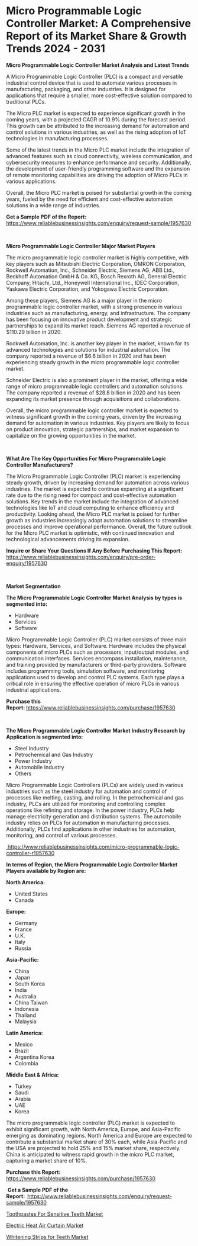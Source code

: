 <p><h1>Micro Programmable Logic Controller Market: A Comprehensive Report of its Market Share & Growth Trends 2024 - 2031</h1></p><p><strong>Micro Programmable Logic Controller Market Analysis and Latest Trends</strong></p>
<p><p>A Micro Programmable Logic Controller (PLC) is a compact and versatile industrial control device that is used to automate various processes in manufacturing, packaging, and other industries. It is designed for applications that require a smaller, more cost-effective solution compared to traditional PLCs.</p><p>The Micro PLC market is expected to experience significant growth in the coming years, with a projected CAGR of 10.9% during the forecast period. This growth can be attributed to the increasing demand for automation and control solutions in various industries, as well as the rising adoption of IoT technologies in manufacturing processes.</p><p>Some of the latest trends in the Micro PLC market include the integration of advanced features such as cloud connectivity, wireless communication, and cybersecurity measures to enhance performance and security. Additionally, the development of user-friendly programming software and the expansion of remote monitoring capabilities are driving the adoption of Micro PLCs in various applications.</p><p>Overall, the Micro PLC market is poised for substantial growth in the coming years, fueled by the need for efficient and cost-effective automation solutions in a wide range of industries.</p></p>
<p><strong>Get a Sample PDF of the Report:&nbsp;</strong> <a href="https://www.reliablebusinessinsights.com/enquiry/request-sample/1957630">https://www.reliablebusinessinsights.com/enquiry/request-sample/1957630</a></p>
<p>&nbsp;</p>
<p><strong>Micro Programmable Logic Controller Major Market Players</strong></p>
<p><p>The micro programmable logic controller market is highly competitive, with key players such as Mitsubishi Electric Corporation, OMRON Corporation, Rockwell Automation, Inc., Schneider Electric, Siemens AG, ABB Ltd., Beckhoff Automation GmbH & Co. KG, Bosch Rexroth AG, General Electric Company, Hitachi, Ltd., Honeywell International Inc., IDEC Corporation, Yaskawa Electric Corporation, and Yokogawa Electric Corporation.</p><p>Among these players, Siemens AG is a major player in the micro programmable logic controller market, with a strong presence in various industries such as manufacturing, energy, and infrastructure. The company has been focusing on innovative product development and strategic partnerships to expand its market reach. Siemens AG reported a revenue of $110.29 billion in 2020.</p><p>Rockwell Automation, Inc. is another key player in the market, known for its advanced technologies and solutions for industrial automation. The company reported a revenue of $6.6 billion in 2020 and has been experiencing steady growth in the micro programmable logic controller market.</p><p>Schneider Electric is also a prominent player in the market, offering a wide range of micro programmable logic controllers and automation solutions. The company reported a revenue of $28.8 billion in 2020 and has been expanding its market presence through acquisitions and collaborations.</p><p>Overall, the micro programmable logic controller market is expected to witness significant growth in the coming years, driven by the increasing demand for automation in various industries. Key players are likely to focus on product innovation, strategic partnerships, and market expansion to capitalize on the growing opportunities in the market.</p></p>
<p>&nbsp;</p>
<p><strong>What Are The Key Opportunities For Micro Programmable Logic Controller Manufacturers?</strong></p>
<p><p>The Micro Programmable Logic Controller (PLC) market is experiencing steady growth, driven by increasing demand for automation across various industries. The market is expected to continue expanding at a significant rate due to the rising need for compact and cost-effective automation solutions. Key trends in the market include the integration of advanced technologies like IoT and cloud computing to enhance efficiency and productivity. Looking ahead, the Micro PLC market is poised for further growth as industries increasingly adopt automation solutions to streamline processes and improve operational performance. Overall, the future outlook for the Micro PLC market is optimistic, with continued innovation and technological advancements driving its expansion.</p></p>
<p><strong>Inquire or Share Your Questions If Any Before Purchasing This Report:</strong> <a href="https://www.reliablebusinessinsights.com/enquiry/pre-order-enquiry/1957630">https://www.reliablebusinessinsights.com/enquiry/pre-order-enquiry/1957630</a></p>
<p>&nbsp;</p>
<p><strong>Market Segmentation</strong></p>
<p><strong>The Micro Programmable Logic Controller Market Analysis by types is segmented into:</strong></p>
<p><ul><li>Hardware</li><li>Services</li><li>Software</li></ul></p>
<p><p>Micro Programmable Logic Controller (PLC) market consists of three main types: Hardware, Services, and Software. Hardware includes the physical components of micro PLCs such as processors, input/output modules, and communication interfaces. Services encompass installation, maintenance, and training provided by manufacturers or third-party providers. Software includes programming tools, simulation software, and monitoring applications used to develop and control PLC systems. Each type plays a critical role in ensuring the effective operation of micro PLCs in various industrial applications.</p></p>
<p><strong>Purchase this Report:&nbsp;</strong><a href="https://www.reliablebusinessinsights.com/purchase/1957630">https://www.reliablebusinessinsights.com/purchase/1957630</a></p>
<p>&nbsp;</p>
<p><strong>The Micro Programmable Logic Controller Market Industry Research by Application is segmented into:</strong></p>
<p><ul><li>Steel Industry</li><li>Petrochemical and Gas Industry</li><li>Power Industry</li><li>Automobile Industry</li><li>Others</li></ul></p>
<p><p>Micro Programmable Logic Controllers (PLCs) are widely used in various industries such as the steel industry for automation and control of processes like melting, casting, and rolling. In the petrochemical and gas industry, PLCs are utilized for monitoring and controlling complex operations like refining and storage. In the power industry, PLCs help manage electricity generation and distribution systems. The automobile industry relies on PLCs for automation in manufacturing processes. Additionally, PLCs find applications in other industries for automation, monitoring, and control of various processes.</p></p>
<p><a href="https://www.reliablebusinessinsights.com/micro-programmable-logic-controller-r1957630">&nbsp;https://www.reliablebusinessinsights.com/micro-programmable-logic-controller-r1957630</a></p>
<p><strong>In terms of Region, the Micro Programmable Logic Controller Market Players available by Region are:</strong></p>
<p>
    <p> <strong> North America: </strong>
        <ul>
            <li>United States</li>
            <li>Canada</li>
        </ul>
        </p> 
    <p> <strong> Europe: </strong>
        <ul>
            <li>Germany</li>
            <li>France</li>
            <li>U.K.</li>
            <li>Italy</li>
            <li>Russia</li>
        </ul>
        </p> 
    <p> <strong> Asia-Pacific: </strong>
        <ul>
            <li>China</li>
            <li>Japan</li>
            <li>South Korea</li>
            <li>India</li>
            <li>Australia</li>
            <li>China Taiwan</li>
            <li>Indonesia</li>
            <li>Thailand</li>
            <li>Malaysia</li>
        </ul>
        </p> 
    <p> <strong> Latin America: </strong>
        <ul>
            <li>Mexico</li>
            <li>Brazil</li>
            <li>Argentina Korea</li>
            <li>Colombia</li>
        </ul>
        </p> 
    <p> <strong> Middle East & Africa: </strong>
        <ul>
            <li>Turkey</li>
            <li>Saudi</li>
            <li>Arabia</li>
            <li>UAE</li>
            <li>Korea</li>
        </ul>
    </p>
    </p>
<p><p>The micro programmable logic controller (PLC) market is expected to exhibit significant growth, with North America, Europe, and Asia-Pacific emerging as dominating regions. North America and Europe are expected to contribute a substantial market share of 30% each, while Asia-Pacific and the USA are projected to hold 25% and 15% market share, respectively. China is anticipated to witness rapid growth in the micro PLC market, capturing a market share of 10%.</p></p>
<p><strong>Purchase this Report: </strong><a href="https://www.reliablebusinessinsights.com/purchase/1957630">https://www.reliablebusinessinsights.com/purchase/1957630</a></p>
<p>&nbsp;<strong>Get a Sample PDF of the Report:&nbsp;&nbsp;</strong><a href="https://www.reliablebusinessinsights.com/enquiry/request-sample/1957630">https://www.reliablebusinessinsights.com/enquiry/request-sample/1957630</a></p>
<p><strong></strong></p>
<p><p><a href="https://github.com/sowravmitra0/Market-Research-Report-List-1/blob/main/toothpastes-for-sensitive-teeth-market.md">Toothpastes For Sensitive Teeth Market</a></p><p><a href="https://github.com/kaiserrayhan25/Market-Research-Report-List-1/blob/main/electric-heat-air-curtain-market.md">Electric Heat Air Curtain Market</a></p><p><a href="https://github.com/maesanjaya8/Market-Research-Report-List-1/blob/main/whitening-strips-for-teeth-market.md">Whitening Strips for Teeth Market</a></p></p>
